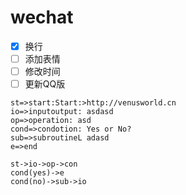# wechat

- [x] 换行
- [ ] 添加表情
- [ ] 修改时间
- [ ] 更新QQ版

```flow
st=>start:Start:>http://venusworld.cn
io=>inputoutput: asdasd
op=>operation: asd
cond=>condotion: Yes or No?
sub=>subroutineL adasd
e=>end

st->io->op->con
cond(yes)->e
cond(no)->sub->io
```
